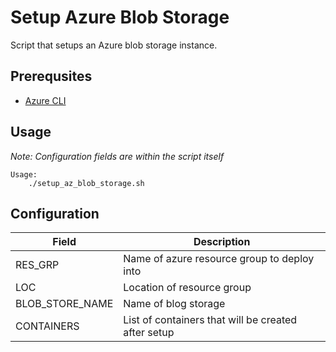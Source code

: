 # Setup Azure Blob Storage
Script that setups an Azure blob storage instance.

## Prerequsites
- [Azure CLI](https://docs.microsoft.com/en-us/cli/azure/install-azure-cli?view=azure-cli-latest)

## Usage
*Note: Configuration fields are within the script itself*
```
Usage:
    ./setup_az_blob_storage.sh
```

## Configuration
| Field           | Description                                         |
| ---             | ---                                                 |
| RES_GRP         | Name of azure resource group to deploy into         |
| LOC             | Location of resource group                          |
| BLOB_STORE_NAME | Name of blog storage                                |
| CONTAINERS      | List of containers that will be created after setup |
